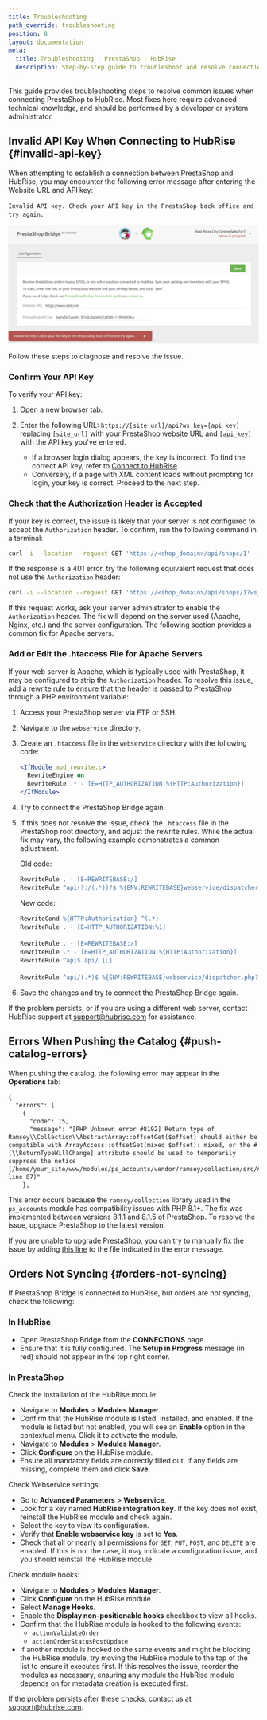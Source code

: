 ```yaml
---
title: Troubleshooting
path_override: troubleshooting
position: 8
layout: documentation
meta:
  title: Troubleshooting | PrestaShop | HubRise
  description: Step-by-step guide to troubleshoot and resolve connection issues when linking PrestaShop to HubRise.
---
```


This guide provides troubleshooting steps to resolve common issues when connecting PrestaShop to HubRise. Most fixes here require advanced technical knowledge, and should be performed by a developer or system administrator.

## Invalid API Key When Connecting to HubRise {#invalid-api-key}

When attempting to establish a connection between PrestaShop and HubRise, you may encounter the following error message after entering the Website URL and API key:

`Invalid API key. Check your API key in the PrestaShop back office and try again.`

![Invalid API Key on PrestaShop Bridge](./images/007-prestashop-invalid-api-key.png)

Follow these steps to diagnose and resolve the issue.

### Confirm Your API Key

To verify your API key:

1. Open a new browser tab.

2. Enter the following URL: `https://[site_url]/api?ws_key=[api_key]` replacing `[site_url]` with your PrestaShop website URL and `[api_key]` with the API key you've entered.

   - If a browser login dialog appears, the key is incorrect. To find the correct API key, refer to [Connect to HubRise](/apps/prestashop/connect-hubrise).
   - Conversely, if a page with XML content loads without prompting for login, your key is correct. Proceed to the next step.

### Check that the Authorization Header is Accepted

If your key is correct, the issue is likely that your server is not configured to accept the `Authorization` header. To confirm, run the following command in a terminal:

```bash
curl -i --location --request GET 'https://<shop_domain>/api/shops/1' --header 'Authorization: Basic <base64 encoding of (api key + ":")>'
```

If the response is a 401 error, try the following equivalent request that does not use the `Authorization` header:

```bash
curl -i --location --request GET 'https://<shop_domain>/api/shops/1?ws_key=<api key>'
```

If this request works, ask your server administrator to enable the `Authorization` header. The fix will depend on the server used (Apache, Nginx, etc.) and the server configuration. The following section provides a common fix for Apache servers.

### Add or Edit the .htaccess File for Apache Servers

If your web server is Apache, which is typically used with PrestaShop, it may be configured to strip the `Authorization` header. To resolve this issue, add a rewrite rule to ensure that the header is passed to PrestaShop through a PHP environment variable:

1. Access your PrestaShop server via FTP or SSH.
2. Navigate to the `webservice` directory.
3. Create an `.htaccess` file in the `webservice` directory with the following code:
   ```apache
   <IfModule mod_rewrite.c>
     RewriteEngine on
     RewriteRule .* - [E=HTTP_AUTHORIZATION:%{HTTP:Authorization}]
   </IfModule>
   ```
4. Try to connect the PrestaShop Bridge again.
5. If this does not resolve the issue, check the `.htaccess` file in the PrestaShop root directory, and adjust the rewrite rules. While the actual fix may vary, the following example demonstrates a common adjustment.

   Old code:

   ```apache
   RewriteRule . - [E=REWRITEBASE:/]
   RewriteRule ^api(?:/(.*))?$ %{ENV:REWRITEBASE}webservice/dispatcher.php?url=$1 [QSA,L]
   ```

   New code:

   ```apache
   RewriteCond %{HTTP:Authorization} ^(.*)
   RewriteRule . - [E=HTTP_AUTHORIZATION:%1]

   RewriteRule . - [E=REWRITEBASE:/]
   RewriteRule .* - [E=HTTP_AUTHORIZATION:%{HTTP:Authorization}]
   RewriteRule ^api$ api/ [L]

   RewriteRule ^api/(.*)$ %{ENV:REWRITEBASE}webservice/dispatcher.php?url=$1 [QSA,L]
   ```

6. Save the changes and try to connect the PrestaShop Bridge again.

If the problem persists, or if you are using a different web server, contact HubRise support at support@hubrise.com for assistance.

## Errors When Pushing the Catalog {#push-catalog-errors}

When pushing the catalog, the following error may appear in the **Operations** tab:

```
{
  "errors": [
    {
      "code": 15,
      "message": "[PHP Unknown error #8192] Return type of Ramsey\\Collection\\AbstractArray::offsetGet($offset) should either be compatible with ArrayAccess::offsetGet(mixed $offset): mixed, or the #[\\ReturnTypeWillChange] attribute should be used to temporarily suppress the notice (/home/your_site/www/modules/ps_accounts/vendor/ramsey/collection/src/AbstractArray.php, line 87)"
    },
```

This error occurs because the `ramsey/collection` library used in the `ps_accounts` module has compatibility issues with PHP 8.1+. The fix was implemented between versions 8.1.1 and 8.1.5 of PrestaShop. To resolve the issue, upgrade PrestaShop to the latest version.

If you are unable to upgrade PrestaShop, you can try to manually fix the issue by adding [this line](https://github.com/ramsey/collection/blob/1.2.0/src/AbstractArray.php#L89) to the file indicated in the error message.

## Orders Not Syncing {#orders-not-syncing}

If PrestaShop Bridge is connected to HubRise, but orders are not syncing, check the following:

### In HubRise

- Open PrestaShop Bridge from the **CONNECTIONS** page.
- Ensure that it is fully configured. The **Setup in Progress** message (in red) should not appear in the top right corner.

### In PrestaShop

Check the installation of the HubRise module:

- Navigate to **Modules** > **Modules Manager**.
- Confirm that the HubRise module is listed, installed, and enabled. If the module is listed but not enabled, you will see an **Enable** option in the contextual menu. Click it to activate the module.
- Navigate to **Modules** > **Modules Manager**.
- Click **Configure** on the HubRise module.
- Ensure all mandatory fields are correctly filled out. If any fields are missing, complete them and click **Save**.

Check Webservice settings:

- Go to **Advanced Parameters** > **Webservice**.
- Look for a key named **HubRise integration key**. If the key does not exist, reinstall the HubRise module and check again.
- Select the key to view its configuration.
- Verify that **Enable webservice key** is set to **Yes**.
- Check that all or nearly all permissions for `GET`, `PUT`, `POST`, and `DELETE` are enabled. If this is not the case, it may indicate a configuration issue, and you should reinstall the HubRise module.

Check module hooks:

- Navigate to **Modules** > **Modules Manager**.
- Click **Configure** on the HubRise module.
- Select **Manage Hooks**.
- Enable the **Display non-positionable hooks** checkbox to view all hooks.
- Confirm that the HubRise module is hooked to the following events:
  - `actionValidateOrder`
  - `actionOrderStatusPostUpdate`
- If another module is hooked to the same events and might be blocking the HubRise module, try moving the HubRise module to the top of the list to ensure it executes first. If this resolves the issue, reorder the modules as necessary, ensuring any module the HubRise module depends on for metadata creation is executed first.

If the problem persists after these checks, contact us at support@hubrise.com.
